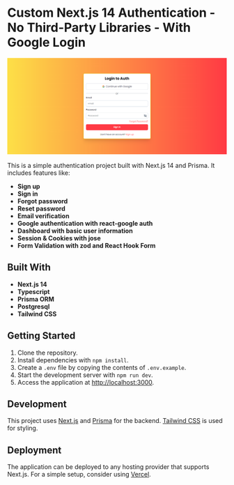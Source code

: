 # Custom Next.js 14 Authentication - No Third-Party Libraries - With Google Login

![Screenshot](screenshot.png)

This is a simple authentication project built with Next.js 14 and Prisma. It includes features like:

- **Sign up**
- **Sign in**
- **Forgot password**
- **Reset password**
- **Email verification**
- **Google authentication with react-google auth**
- **Dashboard with basic user information**
- **Session & Cookies with jose**
- **Form Validation with zod and React Hook Form**

## Built With

- **Next.js 14**
- **Typescript**
- **Prisma ORM**
- **Postgresql**
- **Tailwind CSS**

## Getting Started

1. Clone the repository.
2. Install dependencies with `npm install`.
3. Create a `.env` file by copying the contents of `.env.example`.
4. Start the development server with `npm run dev`.
5. Access the application at [http://localhost:3000](http://localhost:3000).

## Development

This project uses [Next.js](https://nextjs.org/) and [Prisma](https://www.prisma.io/) for the backend. [Tailwind CSS](https://tailwindcss.com/) is used for styling.

## Deployment

The application can be deployed to any hosting provider that supports Next.js. For a simple setup, consider using [Vercel](https://vercel.com/).
